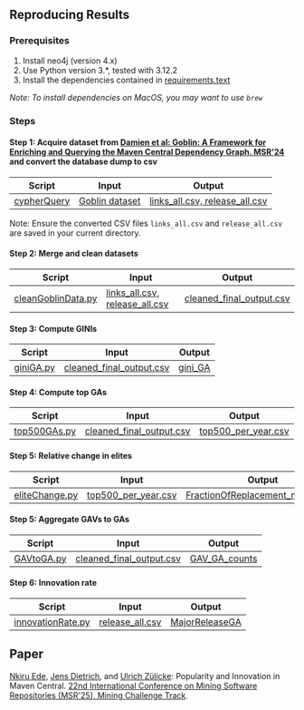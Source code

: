 ## Reproducing Results



### Prerequisites

1. Install neo4j (version 4.x)
2. Use Python version 3.*, tested with 3.12.2
3. Install the dependencies contained in [requirements.text](https://github.com/nkiru-ede/Popularity_and_Innovation_in_Maven_Central/blob/main/requirements.txt)

*Note: To install dependencies on MacOS, you may want to use `brew`*


### Steps

#### Step 1: Acquire dataset from [Damien et al: Goblin: A Framework for Enriching and Querying the Maven Central Dependency Graph. MSR'24](https://dl.acm.org/doi/10.1145/3643991.3644879) and convert the database dump to csv

| Script | Input | Output |
| --- | --- | --- |
|[cypherQuery](https://github.com/nkiru-ede/Popularity_and_Innovation_in_Maven_Central/blob/main/scripts/cypherQuery) |[Goblin dataset](https://zenodo.org/records/13734581)  |[links_all.csv, release_all.csv](https://doi.org/10.5281/zenodo.14184349)


Note: Ensure the converted CSV files `links_all.csv` and `release_all.csv` are saved in your current directory.

#### Step 2: Merge and clean datasets 

| Script | Input | Output |
| --- | --- | --- |
|[cleanGoblinData.py](https://github.com/nkiru-ede/Popularity_and_Innovation_in_Maven_Central/blob/main/scripts/cleanGoblinData.py)|[links_all.csv, release_all.csv](https://zenodo.org/uploads/14184350) |[cleaned_final_output.csv](https://doi.org/10.5281/zenodo.14184349)



#### Step 3: Compute GINIs
| Script | Input | Output |
| --- | --- | --- |
|[giniGA.py](https://github.com/nkiru-ede/Popularity_and_Innovation_in_Maven_Central/blob/main/scripts/giniGA.py)|[cleaned_final_output.csv](https://doi.org/10.5281/zenodo.14184349)|[gini_GA](https://github.com/nkiru-ede/Popularity_and_Innovation_in_Maven_Central/blob/main/plots/gini_GA.png)|


#### Step 4: Compute top GAs
| Script | Input | Output |
| --- | --- | --- |
|[top500GAs.py](https://github.com/nkiru-ede/Popularity_and_Innovation_in_Maven_Central/blob/main/scripts/top500GAs.py)| [cleaned_final_output.csv](https://doi.org/10.5281/zenodo.14184349) |[top500_per_year.csv](https://zenodo.org/uploads/14184350) |


#### Step 5: Relative change in elites
| Script | Input | Output |
| ---| --- | --- |
|[eliteChange.py](https://github.com/nkiru-ede/Popularity_and_Innovation_in_Maven_Central/blob/main/scripts/eliteChange.py)| [top500_per_year.csv](https://doi.org/10.5281/zenodo.14184349)  |[FractionOfReplacement_minus2024](https://github.com/nkiru-ede/Popularity_and_Innovation_in_Maven_Central/blob/main/plots/FractionOfReplacement_minus2024.png)|

#### Step 5: Aggregate GAVs to GAs 
| Script | Input | Output |
| --- | --- | --- |
|[GAVtoGA.py](https://github.com/nkiru-ede/Popularity_and_Innovation_in_Maven_Central/blob/main/scripts/GAVtoGA.py)|  [cleaned_final_output.csv](https://doi.org/10.5281/zenodo.14184349)| [GAV_GA_counts](https://github.com/nkiru-ede/Popularity_and_Innovation_in_Maven_Central/blob/main/plots/GAV_GA_counts.png)|

#### Step 6: Innovation rate
| Script | Input | Output |
| ---| --- | --- |
|[innovationRate.py](https://github.com/nkiru-ede/Popularity_and_Innovation_in_Maven_Central/blob/main/scripts/innovationRate.py)| [release_all.csv](https://doi.org/10.5281/zenodo.14184349) |[MajorReleaseGA](https://github.com/nkiru-ede/Popularity_and_Innovation_in_Maven_Central/blob/main/plots/MajorReleaseGA.png)|




## Paper
[Nkiru Ede](https://ecs.wgtn.ac.nz/Main/GradFavourEde), [Jens Dietrich](https://people.wgtn.ac.nz/jens.dietrich), and [Ulrich Zülicke](https://people.wgtn.ac.nz/uli.zuelicke): Popularity and Innovation in Maven Central. [22nd International Conference on Mining Software Repositories (MSR'25), Mining Challenge Track](https://2025.msrconf.org/).






